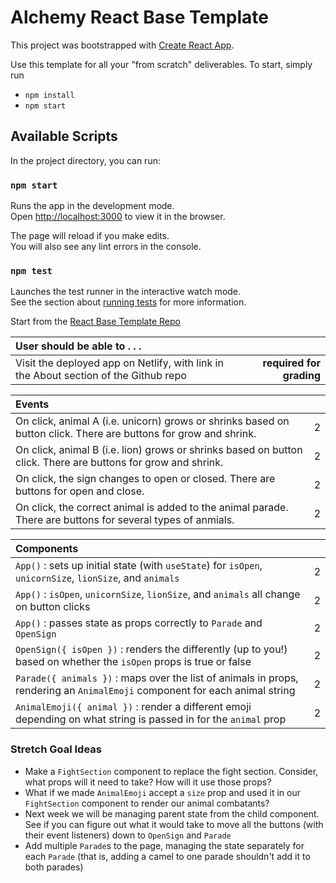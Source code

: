 # Alchemy React Base Template

This project was bootstrapped with [Create React App](https://github.com/facebook/create-react-app).

Use this template for all your "from scratch" deliverables. To start, simply run

- `npm install`
- `npm start`

## Available Scripts

In the project directory, you can run:

### `npm start`

Runs the app in the development mode.\
Open [http://localhost:3000](http://localhost:3000) to view it in the browser.

The page will reload if you make edits.\
You will also see any lint errors in the console.

### `npm test`

Launches the test runner in the interactive watch mode.\
See the section about [running tests](https://facebook.github.io/create-react-app/docs/running-tests) for more information.


Start from the [React Base Template Repo](https://github.com/alchemycodelab/react-base-template)

| User should be able to . . .                                                         |             |
| :----------------------------------------------------------------------------------- | ----------: |
| Visit the deployed app on Netlify, with link in the About section of the Github repo |  **required for grading** |

| Events                                                                                |             |
| :----------------------------------------------------------------------------------- | ----------: |
| On click, animal A (i.e. unicorn) grows or shrinks based on button click. There are buttons for grow and shrink.  |        2 |
| On click, animal B (i.e. lion) grows or shrinks based on button click. There are buttons for grow and shrink.  |        2 |
| On click, the sign changes to open or closed. There are buttons for open and close. |        2 |
| On click, the correct animal is added to the animal parade. There are buttons for several types of anmials. |        2 |

| Components                                                                                |             |
| :----------------------------------------------------------------------------------- | ----------: |
| `App()` : sets up initial state (with `useState`) for `isOpen`, `unicornSize`, `lionSize`, and `animals` |2|
| `App()` : `isOpen`, `unicornSize`, `lionSize`, and `animals` all change on button clicks |2|
| `App()` : passes state as props correctly to `Parade` and `OpenSign` |2|
| `OpenSign({ isOpen })` : renders the differently (up to you!) based on whether the `isOpen` props is true or false |2|
| `Parade({ animals })` : maps over the list of animals in props, rendering an `AnimalEmoji` component for each animal string |2|
| `AnimalEmoji({ animal })` : render a different emoji depending on what string is passed in for the `animal` prop |2|

### Stretch Goal Ideas
- Make a `FightSection` component to replace the fight section. Consider, what props will it need to take? How will it use those props?
- What if we made `AnimalEmoji` accept a `size` prop and used it in our `FightSection` component to render our animal combatants?
- Next week we will be managing parent state from the child component. See if you can figure out what it would take to move all the buttons (with their event listeners) down to `OpenSign` and `Parade`
- Add multiple `Parade`s to the page, managing the state separately for each `Parade` (that is, adding a camel to one parade shouldn't add it to both parades)